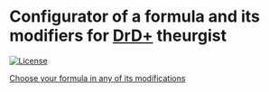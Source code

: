 # Configurator of a formula and its modifiers for [DrD+](http://www.altar.cz/drdplus/) theurgist

[![License](https://poser.pugx.org/drd-plus/theurgist-configurator/license)](https://packagist.org/packages/drd-plus/theurgist-configurator)

[Choose your formula in any of its modifications](https://formule.theurg.drdplus.info/)